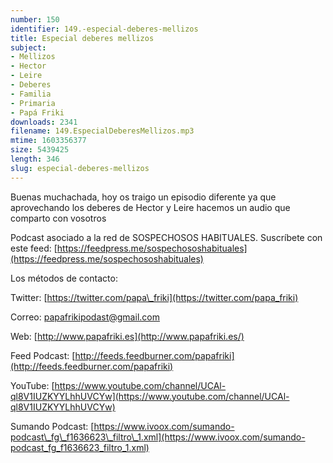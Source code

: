 ```yaml
---
number: 150
identifier: 149.-especial-deberes-mellizos
title: Especial deberes mellizos
subject:
- Mellizos
- Hector
- Leire
- Deberes
- Familia
- Primaria
- Papá Friki
downloads: 2341
filename: 149.EspecialDeberesMellizos.mp3
mtime: 1603356377
size: 5439425
length: 346
slug: especial-deberes-mellizos
---
```

Buenas muchachada, hoy os traigo un episodio diferente ya que aprovechando los deberes de Hector y Leire hacemos un audio que comparto con vosotros  

Podcast asociado a la red de SOSPECHOSOS HABITUALES. Suscríbete con este feed: [https://feedpress.me/sospechososhabituales](https://feedpress.me/sospechososhabituales)  

Los métodos de contacto:  

Twitter: [https://twitter.com/papa\_friki](https://twitter.com/papa_friki)

Correo: [papafrikipodast@gmail.com](https://archive.org/details/papafrikipodast@gmail.com)

Web: [http://www.papafriki.es](http://www.papafriki.es/)

Feed Podcast: [http://feeds.feedburner.com/papafriki](http://feeds.feedburner.com/papafriki)

YouTube: [https://www.youtube.com/channel/UCAl-ql8V1IUZKYYLhhUVCYw](https://www.youtube.com/channel/UCAl-ql8V1IUZKYYLhhUVCYw)  

Sumando Podcast: [https://www.ivoox.com/sumando-podcast\_fg\_f1636623\_filtro\_1.xml](https://www.ivoox.com/sumando-podcast_fg_f1636623_filtro_1.xml)